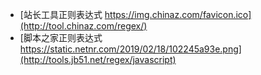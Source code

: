 - [站长工具正则表达式 https://img.chinaz.com/favicon.ico](http://tool.chinaz.com/regex/)
- [脚本之家正则表达式 https://static.netnr.com/2019/02/18/102245a93e.png](http://tools.jb51.net/regex/javascript)